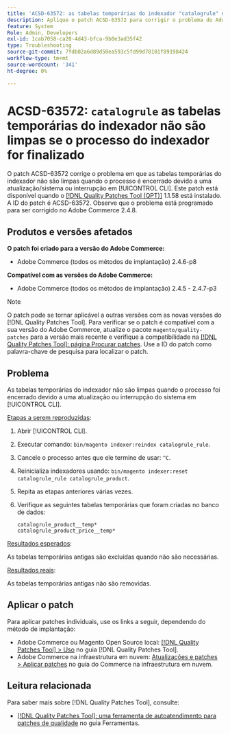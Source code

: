 ```yaml
---
title: 'ACSD-63572: as tabelas temporárias do indexador "catalogrule" não serão limpas se o processo do indexador for encerrado'
description: Aplique o patch ACSD-63572 para corrigir o problema do Adobe Commerce em que as tabelas de indexador não são limpas quando o processo é encerrado devido a uma atualização ou interrupção do sistema em [!UICONTROL CLI].
feature: System
Role: Admin, Developers
exl-id: 1cab7058-ca20-4d43-bfca-9b0e3ad35f42
type: Troubleshooting
source-git-commit: 7fdb02a6d89d50ea593c5fd99d78101f89198424
workflow-type: tm+mt
source-wordcount: '341'
ht-degree: 0%

---
```


# ACSD-63572: `catalogrule` as tabelas temporárias do indexador não são limpas se o processo do indexador for finalizado

O patch ACSD-63572 corrige o problema em que as tabelas temporárias do indexador não são limpas quando o processo é encerrado devido a uma atualização/sistema ou interrupção em [!UICONTROL CLI]. Este patch está disponível quando o [[!DNL Quality Patches Tool (QPT)]](/help/tools/quality-patches-tool/quality-patches-tool-to-self-serve-quality-patches.md) 1.1.58 está instalado. A ID do patch é ACSD-63572. Observe que o problema está programado para ser corrigido no Adobe Commerce 2.4.8.

## Produtos e versões afetados

**O patch foi criado para a versão do Adobe Commerce:**

* Adobe Commerce (todos os métodos de implantação) 2.4.6-p8

**Compatível com as versões do Adobe Commerce:**

* Adobe Commerce (todos os métodos de implantação) 2.4.5 - 2.4.7-p3

>[!NOTE]
>
>O patch pode se tornar aplicável a outras versões com as novas versões do [!DNL Quality Patches Tool]. Para verificar se o patch é compatível com a sua versão do Adobe Commerce, atualize o pacote `magento/quality-patches` para a versão mais recente e verifique a compatibilidade na [[!DNL Quality Patches Tool]: página Procurar patches](https://experienceleague.adobe.com/tools/commerce-quality-patches/index.html). Use a ID do patch como palavra-chave de pesquisa para localizar o patch.

## Problema

As tabelas temporárias do indexador não são limpas quando o processo foi encerrado devido a uma atualização ou interrupção do sistema em [!UICONTROL CLI].

<u>Etapas a serem reproduzidas</u>:

1. Abrir [!UICONTROL CLI].
1. Executar comando: `bin/magento indexer:reindex catalogrule_rule`.
1. Cancele o processo antes que ele termine de usar: `^C`.
1. Reinicializa indexadores usando: `bin/magento indexer:reset catalogrule_rule catalogrule_product`.
1. Repita as etapas anteriores várias vezes.
1. Verifique as seguintes tabelas temporárias que foram criadas no banco de dados:

   ```
   catalogrule_product__temp*
   catalogrule_product_price__temp*
   ```

<u>Resultados esperados</u>:

As tabelas temporárias antigas são excluídas quando não são necessárias.

<u>Resultados reais</u>:

As tabelas temporárias antigas não são removidas.

## Aplicar o patch

Para aplicar patches individuais, use os links a seguir, dependendo do método de implantação:

* Adobe Commerce ou Magento Open Source local: [[!DNL Quality Patches Tool] > Uso](/help/tools/quality-patches-tool/usage.md) no guia [!DNL Quality Patches Tool].
* Adobe Commerce na infraestrutura em nuvem: [Atualizações e patches > Aplicar patches](https://experienceleague.adobe.com/docs/commerce-cloud-service/user-guide/develop/upgrade/apply-patches.html) no guia do Commerce na infraestrutura em nuvem.

## Leitura relacionada

Para saber mais sobre [!DNL Quality Patches Tool], consulte:

* [[!DNL Quality Patches Tool]: uma ferramenta de autoatendimento para patches de qualidade](/help/tools/quality-patches-tool/quality-patches-tool-to-self-serve-quality-patches.md) no guia Ferramentas.
